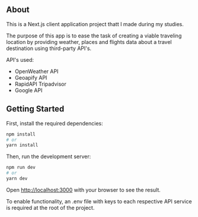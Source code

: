 ## About
This is a Next.js client application project thatt I made during my studies.

The purpose of this app is to ease the task of creating a viable traveling location by providing weather, places and flights data about a travel destination using third-party API's.

API's used:
* OpenWeather API
* Geoapify API
* RapidAPI Tripadvisor
* Google API

## Getting Started

First, install the required dependencies:

```bash
npm install
# or
yarn install
```
Then, run the development server:
```bash
npm run dev
# or
yarn dev
```

Open [http://localhost:3000](http://localhost:3000) with your browser to see the result.

To enable functionality, an .env file with keys to each respective API service is required at the root of the project.
